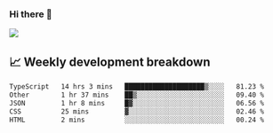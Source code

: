 ### Hi there 👋
<img align="center" src="https://github-readme-stats.vercel.app/api?username=Tumao727&show_icons=true&hide_title=true&theme=dracula" />


## 📈 Weekly development breakdown
<!--START_SECTION:waka-->

```txt
TypeScript   14 hrs 3 mins   ████████████████████▒░░░░   81.23 %
Other        1 hr 37 mins    ██▒░░░░░░░░░░░░░░░░░░░░░░   09.40 %
JSON         1 hr 8 mins     █▓░░░░░░░░░░░░░░░░░░░░░░░   06.56 %
CSS          25 mins         ▓░░░░░░░░░░░░░░░░░░░░░░░░   02.46 %
HTML         2 mins          ░░░░░░░░░░░░░░░░░░░░░░░░░   00.24 %
```

<!--END_SECTION:waka-->